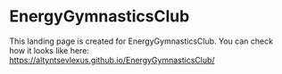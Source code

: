 # EnergyGymnasticsClub

This landing page is created for EnergyGymnasticsClub.
You can check how it looks like here: https://altyntsevlexus.github.io/EnergyGymnasticsClub/
